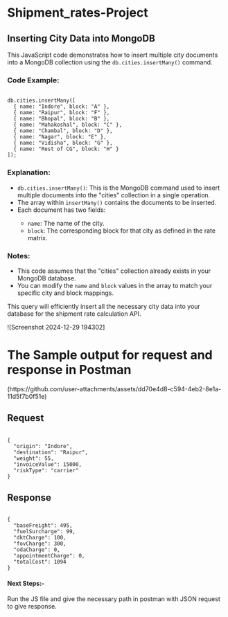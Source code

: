 # Shipment_rates-Project

<h2>Inserting City Data into MongoDB</h2>

<p>This JavaScript code demonstrates how to insert multiple city documents into a MongoDB collection using the <code>db.cities.insertMany()</code> command.</p>

<h3>Code Example:</h3>

<pre><code>
db.cities.insertMany([
  { name: "Indore", block: "A" },
  { name: "Raipur", block: "F" },
  { name: "Bhopal", block: "B" },
  { name: "Mahakoshal", block: "C" },
  { name: "Chambal", block: "D" },
  { name: "Nagar", block: "E" },
  { name: "Vidisha", block: "G" },
  { name: "Rest of CG", block: "H" }
]);
</code></pre>

<h3>Explanation:</h3>

<ul>
  <li><code>db.cities.insertMany()</code>: This is the MongoDB command used to insert multiple documents into the "cities" collection in a single operation.</li>
  <li>The array within <code>insertMany()</code> contains the documents to be inserted.</li>
  <li>Each document has two fields:</li>
    <ul>
      <li><code>name</code>: The name of the city.</li>
      <li><code>block</code>: The corresponding block for that city as defined in the rate matrix.</li>
    </ul>
</ul>

<h3>Notes:</h3>

<ul>
  <li>This code assumes that the "cities" collection already exists in your MongoDB database.</li>
  <li>You can modify the <code>name</code> and <code>block</code> values in the array to match your specific city and block mappings.</li>
</ul>
<p>This query will efficiently insert all the necessary city data into your database for the shipment rate calculation API.</p>![Screenshot 2024-12-29 194302]
<h1>The Sample output for request and response in Postman</h1>
(https://github.com/user-attachments/assets/dd70e4d8-c594-4eb2-8e1a-11d5f7b0f51e)

<h2>Request</h2>
<pre><code>
{
  "origin": "Indore",
  "destination": "Raipur",
  "weight": 55,
  "invoiceValue": 15000,
  "riskType": "carrier"
}
</code></pre>

<h2>Response</h2>
<pre><code>
{
  "baseFreight": 495,
  "fuelSurcharge": 99,
  "dktCharge": 100,
  "fovCharge": 300,
  "odaCharge": 0, 
  "appointmentCharge": 0, 
  "totalCost": 1094
}
</code></pre>
<h4>Next Steps:-</h4>
<p>Run the JS file and give the necessary path in postman with JSON request to give response.</p>
